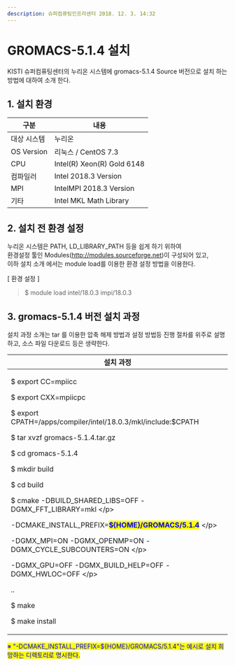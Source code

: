 ```yaml
---
description: 슈퍼컴퓨팅인프라센터 2018. 12. 3. 14:32
---
```


# GROMACS-5.1.4 설치

KISTI 슈퍼컴퓨팅센터의 누리온 시스템에 gromacs-5.1.4 Source 버전으로 설치 하는 방법에 대하여 소개 한다.



## **1. 설치 환경**

|  **구분**     | **내용**                      |
| ----------- | --------------------------- |
|  대상 시스템     |  누리온                        |
| OS Version  |  리눅스 / CentOS 7.3           |
|  CPU        |  Intel(R) Xeon(R) Gold 6148 |
|  컴파일러       |  Intel 2018.3 Version       |
|  MPI        |  IntelMPI 2018.3 Version    |
|  기타         |  Intel MKL Math Library     |



## **2. 설치 전 환경 설정**

&#x20; 누리온 시스템은 PATH, LD\_LIBRARY\_PATH 등을 쉽게 하기 위하여 \
&#x20; 환경설정 툴인 Modules(http://modules.sourceforge.net)이 구성되어 있고,\
&#x20; 이하 설치 소개 에서는 module load를 이용한 환경 설정 방법을 이용한다.



\[ 환경 설정 ]

> &#x20;$ module load intel/18.0.3 impi/18.0.3



## **3. gromacs-5.1.4 버전 설치 과정**

&#x20;설치 과정 소개는 tar 를 이용한 압축 해제 방법과 설정 방법등 진행 절차를 위주로 설명하고, 소스 파일 다운로드 등은 생략한다. &#x20;

|  **설치 과정**                                                                                                                                                                                                                                                                                                                                                                                                                                                                                                                                                                                     |
| ---------------------------------------------------------------------------------------------------------------------------------------------------------------------------------------------------------------------------------------------------------------------------------------------------------------------------------------------------------------------------------------------------------------------------------------------------------------------------------------------------------------------------------------------------------------------------------------------- |
| <p> $ export CC=mpiicc  </p><p> $ export CXX=mpiicpc</p><p> $ export CPATH=/apps/compiler/intel/18.0.3/mkl/include:$CPATH</p><p></p><p> $ tar xvzf gromacs-5.1.4.tar.gz</p><p> $ cd gromacs-5.1.4</p><p> $ mkdir build</p><p> $ cd build</p><p> $ cmake -DBUILD_SHARED_LIBS=OFF -DGMX_FFT_LIBRARY=mkl \</p><p> -DCMAKE_INSTALL_PREFIX=<mark style="color:blue;"><strong>${HOME}/GROMACS/5.1.4</strong></mark> \</p><p> -DGMX_MPI=ON -DGMX_OPENMP=ON -DGMX_CYCLE_SUBCOUNTERS=ON \</p><p> -DGMX_GPU=OFF -DGMX_BUILD_HELP=OFF -DGMX_HWLOC=OFF \</p><p> ..</p><p> $ make</p><p> $ make install</p> |

<mark style="color:blue;">※ "-DCMAKE\_INSTALL\_PREFIX=${HOME}/GROMACS/5.1.4"는 예시로 설치 희망하는 디렉토리로 명시한다.</mark>
